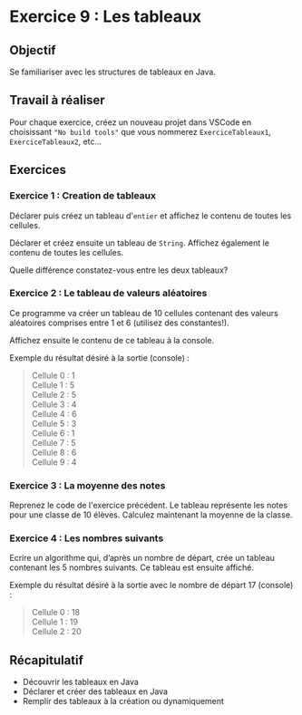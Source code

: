 # Exercice 9 : Les tableaux

## Objectif
Se familiariser avec les structures de tableaux en Java.

## Travail à réaliser
Pour chaque exercice, créez un nouveau projet dans VSCode en choisissant `"No build tools"` que vous nommerez `ExerciceTableaux1`, `ExerciceTableaux2`, etc…

## Exercices

### Exercice 1 : Creation de tableaux
Déclarer puis créez un tableau d'`entier` et affichez le contenu de toutes les cellules. 

Déclarer et créez ensuite un tableau de `String`. Affichez également le contenu de toutes les cellules. 

Quelle différence constatez-vous entre les deux tableaux? 

### Exercice 2 : Le tableau de valeurs aléatoires 
Ce programme va créer un tableau de 10 cellules contenant des valeurs aléatoires comprises entre 1 et 6 (utilisez des constantes!).  

Affichez ensuite le contenu de ce tableau à la console.  

Exemple du résultat désiré à la sortie (console) : 

>Cellule 0 : 1 <br>
>Cellule 1 : 5 <br>
>Cellule 2 : 5 <br>
>Cellule 3 : 4 <br>
>Cellule 4 : 6 <br>
>Cellule 5 : 3 <br>
>Cellule 6 : 1 <br>
>Cellule 7 : 5 <br>
>Cellule 8 : 6 <br>
>Cellule 9 : 4 <br>

### Exercice 3 : La moyenne des notes
Reprenez le code de l'exercice précédent. Le tableau représente les notes pour une classe de 10 élèves. Calculez maintenant la moyenne de la classe. 

### Exercice 4 : Les nombres suivants 
Ecrire un algorithme qui, d’après un nombre de départ, crée un tableau contenant les 5 nombres suivants. Ce tableau est ensuite affiché.  

Exemple du résultat désiré à la sortie avec le nombre de départ 17 (console) : 

>Cellule 0 : 18 <br>
>Cellule 1 : 19 <br>
>Cellule 2 : 20 <br>

## Récapitulatif 
- Découvrir les tableaux en Java
- Déclarer et créer des tableaux en Java
- Remplir des tableaux à la création ou dynamiquement
